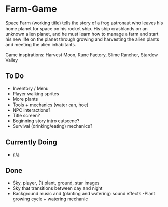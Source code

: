 # Farm-Game
Space Farm (working title) tells the story of a frog astronaut who leaves his home planet for space on his rocket ship. His ship crashlands on an unknown alien planet, and he must learn how to manage a farm and start his new life on the planet through growing and harvesting the alien plants and meeting the alien inhabitants.

Game inspirations: Harvest Moon, Rune Factory, Slime Rancher, Stardew Valley

## To Do
- Inventory / Menu
- Player walking sprites
- More plants
- Tools + mechanics (water can, hoe)
- NPC interactions?
- Title screen?
- Beginning story intro cutscene?
- Survival (drinking/eating) mechanics?

## Currently Doing
- n/a

## Done
- Sky, player, (1) plant, ground, star images
- Sky that transitions between day and night
- Background music and (planting and watering) sound effects
-Plant growing cycle + watering mechanic
